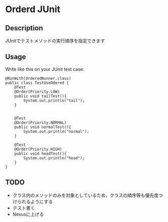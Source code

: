 Orderd JUnit
============


Description
-----------

JUnitでテストメソッドの実行順序を指定できます

Usage
-----

Write like this on your JUnit test case:

    @RunWith(OrderedRunner.class)
    public class TestUseOdered {
        @Test
        @Order(Priority.LOW)
        public void tailTest(){
            System.out.println("tail");
        }


        @Test
        @Order(Priority.NORMAL)
        public void normalTest(){
            System.out.println("normal");
        }

        @Test
        @Order(Priority.HIGH)
        public void headTest(){
            System.out.println("head");
        }
    }


TODO
----

+ クラス内のメソッドのみを対象としているため，クラスの順序等も優先度つけられるようにする
+ テスト書く
+ Nexusに上げる